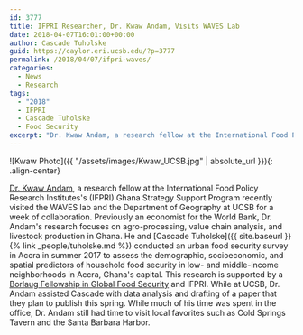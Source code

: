 ```yaml
---
id: 3777
title: IFPRI Researcher, Dr. Kwaw Andam, Visits WAVES Lab 
date: 2018-04-07T16:01:00+00:00
author: Cascade Tuholske 
guid: https://caylor.eri.ucsb.edu/?p=3777
permalink: /2018/04/07/ifpri-waves/
categories:
  - News
  - Research
tags:
  - "2018"
  - IFPRI
  - Cascade Tuholske
  - Food Security
excerpt: "Dr. Kwaw Andam, a research fellow at the International Food Policy Research Institutes's Ghana Strategy Support Program in Accra visited our lab at UCSB to collaborate on an urban food security research project."
---
```


![Kwaw Photo]({{ "/assets/images/Kwaw_UCSB.jpg" | absolute_url }}){: .align-center}

[Dr. Kwaw Andam](http://www.ifpri.org/profile/kwaw-andam), a research fellow at the International Food Policy Research Institutes's (IFPRI) Ghana Strategy Support Program recently visited the WAVES lab and the Department of Geography at UCSB for a week of collaboration. Previously an economist for the World Bank, Dr. Andam's research focuses on agro-processing, value chain analysis, and livestock production in Ghana. He and [Cascade Tuholske]({{ site.baseurl }}{% link _people/tuholske.md %}) conducted an urban food security survey in Accra in summer 2017 to assess the demographic, socioeconomic, and spatial predictors of household food security in low- and middle-income neighborhoods in Accra, Ghana's capital. This research is supported by a [Borlaug Fellowship in Global Food Security](https://www.purdue.edu/discoverypark/food/programs/borlaug-fellows/graduate-research-grants.php) and IFPRI. While at UCSB, Dr. Andam assisted Cascade with data analysis and drafting of a paper that they plan to publish this spring. While much of his time was spent in the office, Dr. Andam still had time to visit local favorites such as Cold Springs Tavern and the Santa Barbara Harbor.  